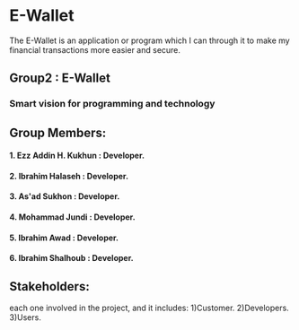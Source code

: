 # E-Wallet
The E-Wallet is an application or program which I can through it to make my financial transactions more easier and secure. 

## Group2 : E-Wallet
### Smart vision for programming and technology 

## Group Members: 
#### 1. Ezz Addin H. Kukhun : Developer. 
#### 2. Ibrahim Halaseh : Developer. 
#### 3. As'ad Sukhon : Developer. 
#### 4. Mohammad Jundi : Developer. 
#### 5. Ibrahim Awad : Developer. 
#### 6. Ibrahim Shalhoub : Developer. 

## Stakeholders: 
each one involved in the project, and it includes: 
1)Customer.
2)Developers.
3)Users.



